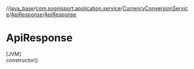 //[java_base](../../../../index.md)/[com.sognisport.application.service](../../index.md)/[CurrencyConversionService](../index.md)/[ApiResponse](index.md)/[ApiResponse](-api-response.md)

# ApiResponse

[JVM]\
constructor()
